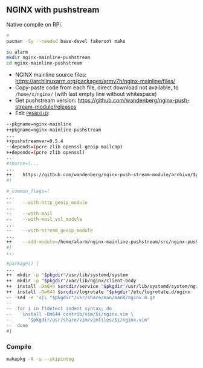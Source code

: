 NGINX with pushstream
---
Native compile on RPi.

```sh
# 
pacman -Sy --needed base-devel fakeroot make

su alarm
mkdir nginx-mainline-pushstream
cd nginx-mainline-pushstream
```
- NGINX mainline source files: https://archlinuxarm.org/packages/armv7h/nginx-mainline/files/
- Copy-paste code from each file, direct download not available, to `/home/x/nginx/` (with last empty line without whitespace)
- Get pushstream version: https://github.com/wandenberg/nginx-push-stream-module/releases
- Edit [`PKGBUILD`](https://github.com/rern/RuneAudio/blob/master/nginx/home/alarm/PKGBUILD):
```sh
--pkgname=nginx-mainline
++pkgname=nginx-mainline-pushstream
...
++pushstreamver=0.5.4
--depends=(pcre zlib openssl geoip mailcap)
++depends=(pcre zlib openssl)
...
#source=(...
...
++    https://github.com/wandenberg/nginx-push-stream-module/archive/$pushstreamver.tar.gz
#)

#_common_flags=(
...
--    --with-http_geoip_module
...
--    --with-mail
--    --with-mail_ssl_module
...
--    --with-stream_geoip_module
...
++    --add-module=/home/alarm/nginx-mainline-pushstream/src/nginx-push-stream-module-$pushstreamver
#}
...

#package() {
...
++  mkdir -p "$pkgdir"/usr/lib/systemd/system
++  mkdir -p "$pkgdir"/var/lib/nginx/client-body
++  install -Dm644 $srcdir/service "$pkgdir"/usr/lib/systemd/system/nginx.service
++  install -Dm644 $srcdir/logrotate "$pkgdir"/etc/logrotate.d/nginx
--  sed -e 's|\ "$pkgdir"/usr/share/man/man8/nginx.8.gz
--
--  for i in ftdetect indent syntax; do
--    install -Dm644 contrib/vim/$i/nginx.vim \
--      "$pkgdir/usr/share/vim/vimfiles/$i/nginx.vim"
--  done
#}
```

### Compile
```sh
makepkg -A -s --skipinteg
```

